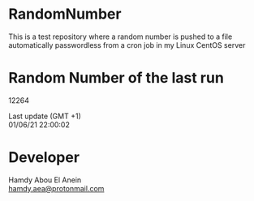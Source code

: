 # RandomNumber    
This is a test repository where a random number is pushed to a file automatically passwordless from a cron job in my Linux CentOS server    
# Random Number of the last run   
12264
      
Last update (GMT +1)    
01/06/21 22:00:02
# Developer    
Hamdy Abou El Anein   
hamdy.aea@protonmail.com
